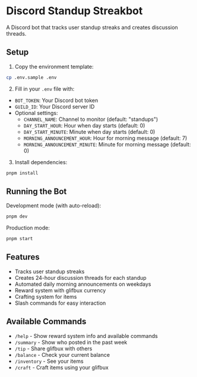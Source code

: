 # Discord Standup Streakbot

A Discord bot that tracks user standup streaks and creates discussion threads.

## Setup

1. Copy the environment template:

```bash
cp .env.sample .env
```

2. Fill in your `.env` file with:

- `BOT_TOKEN`: Your Discord bot token
- `GUILD_ID`: Your Discord server ID
- Optional settings:
  - `CHANNEL_NAME`: Channel to monitor (default: "standups")
  - `DAY_START_HOUR`: Hour when day starts (default: 0)
  - `DAY_START_MINUTE`: Minute when day starts (default: 0)
  - `MORNING_ANNOUNCEMENT_HOUR`: Hour for morning message (default: 7)
  - `MORNING_ANNOUNCEMENT_MINUTE`: Minute for morning message (default: 0)

3. Install dependencies:

```bash
pnpm install
```

## Running the Bot

Development mode (with auto-reload):

```bash
pnpm dev
```

Production mode:

```bash
pnpm start
```

## Features

- Tracks user standup streaks
- Creates 24-hour discussion threads for each standup
- Automated daily morning announcements on weekdays
- Reward system with glifbux currency
- Crafting system for items
- Slash commands for easy interaction

## Available Commands

- `/help` - Show reward system info and available commands
- `/summary` - Show who posted in the past week
- `/tip` - Share glifbux with others
- `/balance` - Check your current balance
- `/inventory` - See your items
- `/craft` - Craft items using your glifbux
